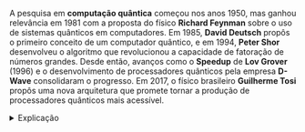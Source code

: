 A pesquisa em **computação quântica** começou nos anos 1950, mas ganhou relevância em 1981 com a proposta do físico **Richard Feynman** sobre o uso de sistemas quânticos em computadores. Em 1985, **David Deutsch** propôs o primeiro conceito de um computador quântico, e em 1994, **Peter Shor** desenvolveu o algoritmo que revolucionou a capacidade de fatoração de números grandes. Desde então, avanços como o **Speedup** de **Lov Grover** (1996) e o desenvolvimento de processadores quânticos pela empresa **D-Wave** consolidaram o progresso. Em 2017, o físico brasileiro **Guilherme Tosi** propôs uma nova arquitetura que promete tornar a produção de processadores quânticos mais acessível.

<details>
  <summary>Explicação</summary>
 
<p>A trajetória da computação quântica começou a ser traçada na década de 1950, com a ideia de aplicar as leis da mecânica quântica na computação. O primeiro grande marco foi em 1981, quando o físico Richard Feynman, durante uma conferência no MIT, sugeriu o uso de sistemas quânticos para aumentar o poder de processamento dos computadores.</p>
<p>Em 1985, David Deutsch, da Universidade de Oxford, apresentou a primeira descrição formal de um **computador quântico**, chamado de Máquina de Turing Quântica, capaz de simular outro computador quântico. O próximo avanço significativo veio em 1994, quando Peter Shor, do Bell Labs, desenvolveu o **Algoritmo de Shor**, revolucionando a capacidade de fatoração de grandes números com eficiência incomparável em relação aos computadores clássicos.</p>
<p>Já em 1996, Lov Grover criou o **algoritmo Speedup**, o primeiro destinado à busca em bases de dados quânticas. Nesse mesmo ano, foi introduzido o conceito de **correção de erros quânticos**, crucial para lidar com a natureza instável dos qubits.</p>
<p>Nos anos 2000, a empresa canadense D-Wave avançou no desenvolvimento de processadores quânticos, lançando em 2007 o **Orion**, um processador de 16 qubits. Em 2011, eles comercializaram o **D-Wave One**, com 128 qubits, e em 2017 lançaram o **2000Q**, com 2000 qubits, destacando-se como pioneiros no campo.</p>
<p>Em 2017, Guilherme Tosi e sua equipe desenvolveram uma nova arquitetura chamada de **flip-flop qubits**, que simplifica a fabricação em larga escala de processadores quânticos. Essa inovação reduz os custos e facilita o processo de produção, acelerando o desenvolvimento da computação quântica em direção a uma aplicação mais ampla e acessível.</p>
</details>